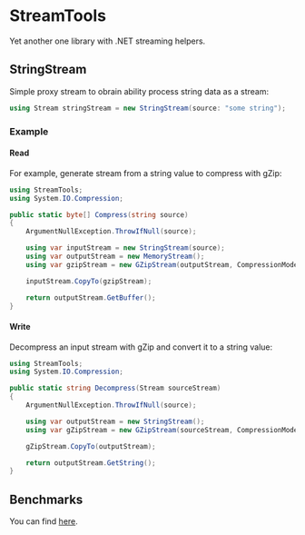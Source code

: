 # StreamTools
Yet another one library with .NET streaming helpers.

## StringStream
Simple proxy stream to obrain ability process string data as a stream:
```csharp
using Stream stringStream = new StringStream(source: "some string");
```

### Example

#### Read

For example, generate stream from a string value to compress with gZip:
```csharp
using StreamTools;
using System.IO.Compression;

public static byte[] Compress(string source)
{
	ArgumentNullException.ThrowIfNull(source);

	using var inputStream = new StringStream(source);
	using var outputStream = new MemoryStream();
	using var gzipStream = new GZipStream(outputStream, CompressionMode.Compress);

	inputStream.CopyTo(gzipStream);

	return outputStream.GetBuffer();
}
```

#### Write

Decompress an input stream with gZip and convert it to a string value:

```csharp
using StreamTools;
using System.IO.Compression;

public static string Decompress(Stream sourceStream)
{
	ArgumentNullException.ThrowIfNull(source);

	using var outputStream = new StringStream();
	using var gZipStream = new GZipStream(sourceStream, CompressionMode.Decompress, leaveOpen: true);

	gZipStream.CopyTo(outputStream);

	return outputStream.GetString();
}
```

## Benchmarks

You can find [here](src/StreamTools.Benchmarks/README.md).